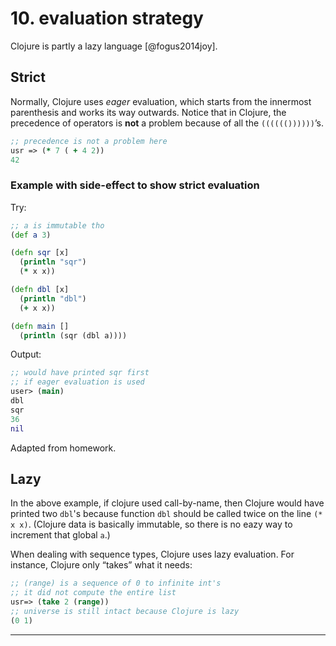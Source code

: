# 10. evaluation strategy

Clojure is partly a lazy language [@fogus2014joy].


## Strict 

Normally, Clojure uses _eager_ evaluation, which starts from the innermost parenthesis and works its way outwards. Notice that in Clojure, the precedence of operators is __not__ a problem because of all the `(((((())))))`’s.


```clojure
;; precedence is not a problem here
usr => (* 7 ( + 4 2))
42
```

### Example with side-effect to show strict evaluation

Try:
```clojure
;; a is immutable tho
(def a 3)

(defn sqr [x]
  (println "sqr")
  (* x x))

(defn dbl [x]
  (println "dbl")
  (+ x x))

(defn main []
  (println (sqr (dbl a))))
```

Output:

```clojure
;; would have printed sqr first 
;; if eager evaluation is used 
user> (main)
dbl
sqr
36
nil
```

Adapted from homework.

## Lazy

In the above example, if clojure used call-by-name, then Clojure would have printed two `dbl`'s because function `dbl` should be called twice on the line `(* x x)`. (Clojure data is basically immutable, so there is no eazy way to increment that global `a`.)



When dealing with sequence types, Clojure uses lazy evaluation. For instance, Clojure only “takes” what it needs:


```clojure
;; (range) is a sequence of 0 to infinite int's
;; it did not compute the entire list
usr=> (take 2 (range))
;; universe is still intact because Clojure is lazy
(0 1)
```

-----------
